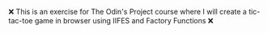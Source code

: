 ❌ This is an exercise for The Odin's Project course where I will create a tic-tac-toe game in browser using IIFES and Factory Functions ❌
